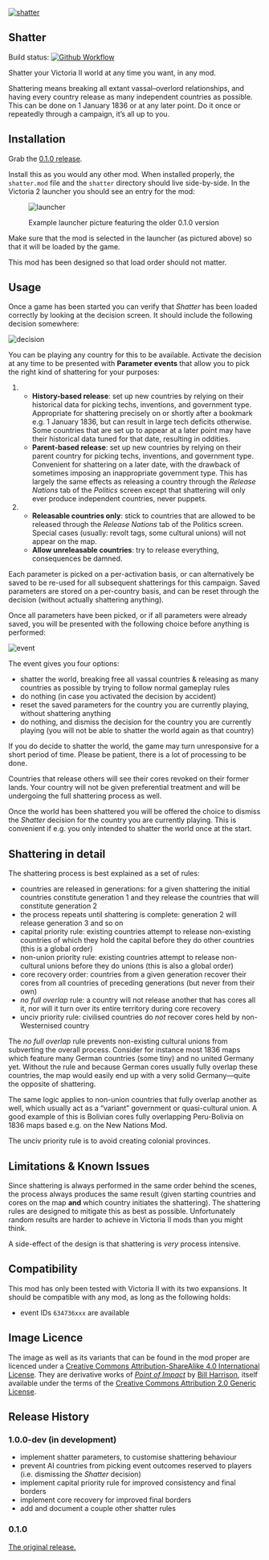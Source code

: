 [![shatter](media/title.png)](https://github.com/moretrim/shatter)

Shatter
-------

Build status:
[![Github Workflow][github-workflow-badge]][github-workflow-dashboard]

[github-workflow-badge]:
    https://github.com/moretrim/shatter/actions/workflows/ci-on-push.yaml/badge.svg
[github-workflow-dashboard]:
    https://github.com/moretrim/shatter/actions/workflows/ci-on-push.yaml
    "Github Workflows"

Shatter your Victoria II world at any time you want, in any mod.

Shattering means breaking all extant vassal–overlord relationships, and having every country release
as many independent countries as possible. This can be done on 1 January 1836 or at any later point.
Do it once or repeatedly through a campaign, it’s all up to you.

Installation
------------

Grab the [0.1.0 release].

[0.1.0 release]: https://github.com/moretrim/shatter/releases/tag/v0.1.0

Install this as you would any other mod. When installed properly, the `shatter.mod` file and the
`shatter` directory should live side-by-side. In the Victoria 2 launcher you should see an entry for
the mod:

<figure>

![launcher](media/launcher.jpg)

  <figcaption>

  Example launcher picture featuring the older 0.1.0 version

  </figcaption>
</figure>

Make sure that the mod is selected in the launcher (as pictured above) so that it will be loaded by
the game.

This mod has been designed so that load order should not matter.

Usage
-----

Once a game has been started you can verify that *Shatter* has been loaded correctly by looking at
the decision screen. It should include the following decision somewhere:

![decision](media/decision.jpg)

You can be playing any country for this to be available. Activate the decision at any time to be
presented with **Parameter events** that allow you to pick the right kind of shattering for your
purposes:

1.  * **History-based release**: set up new countries by relying on their historical data for
      picking techs, inventions, and government type. Appropriate for shattering precisely on or
      shortly after a bookmark e.g. 1 January 1836, but can result in large tech deficits otherwise.
      Some countries that are set up to appear at a later point may have their historical data tuned
      for that date, resulting in oddities.
    * **Parent-based release**: set up new countries by relying on their parent country for picking
      techs, inventions, and government type. Convenient for shattering on a later date, with the
      drawback of sometimes imposing an inappropriate government type. This has largely the same
      effects as releasing a country through the *Release Nations* tab of the *Politics* screen
      except that shattering will only ever produce independent countries, never puppets.

1.  * **Releasable countries only**: stick to countries that are allowed to be released through the
      *Release Nations* tab of the Politics screen. Special cases (usually: revolt tags, some
      cultural unions) will not appear on the map.
    * **Allow unreleasable countries**: try to release everything, consequences be damned.

Each parameter is picked on a per-activation basis, or can alternatively be saved to be re-used for
all subsequent shatterings for this campaign. Saved parameters are stored on a per-country basis,
and can be reset through the decision (without actually shattering anything).

Once all parameters have been picked, or if all parameters were already saved, you will be presented
with the following choice before anything is performed:

![event](media/event.jpg)

The event gives you four options:

- shatter the world, breaking free all vassal countries & releasing as many countries as possible by
  trying to follow normal gameplay rules
- do nothing (in case you activated the decision by accident)
- reset the saved parameters for the country you are currently playing, without shattering anything
- do nothing, and dismiss the decision for the country you are currently playing (you will not be
  able to shatter the world again as that country)

If you do decide to shatter the world, the game may turn unresponsive for a short period of time.
Please be patient, there is a lot of processing to be done.

Countries that release others will see their cores revoked on their former lands. Your country will
not be given preferential treatment and will be undergoing the full shattering process as well.

Once the world has been shattered you will be offered the choice to dismiss the *Shatter* decision
for the country you are currently playing. This is convenient if e.g. you only intended to shatter
the world once at the start.

Shattering in detail
--------------------

The shattering process is best explained as a set of rules:

* countries are released in generations: for a given shattering the initial countries constitute
  generation 1 and they release the countries that will constitute generation 2
* the process repeats until shattering is complete: generation 2 will release generation 3 and so on
* capital priority rule: existing countries attempt to release non-existing countries of which they
  hold the capital before they do other countries (this is a global order)
* non-union priority rule: existing countries attempt to release non-cultural unions before they do
  unions (this is also a global order)
* core recovery order: countries from a given generation recover their cores from all countries of
  preceding generations (but never from their own)
* *no full overlap* rule: a country will not release another that has cores all it, nor will it turn
  over its entire territory during core recovery
* unciv priority rule: civilised countries do *not* recover cores held by non-Westernised country

The *no full overlap* rule prevents non-existing cultural unions from subverting the overall
process. Consider for instance most 1836 maps which feature many German countries (some tiny) and no
united Germany yet. Without the rule and because German cores usually fully overlap these countries,
the map would easily end up with a very solid Germany—quite the opposite of shattering.

The same logic applies to non-union countries that fully overlap another as well, which usually act
as a “variant” government or quasi-cultural union. A good example of this is Bolivian cores fully
overlapping Peru-Bolivia on 1836 maps based e.g. on the New Nations Mod.

The unciv priority rule is to avoid creating colonial provinces.

Limitations & Known Issues
--------------------------

Since shattering is always performed in the same order behind the scenes, the process always
produces the same result (given starting countries and cores on the map **and** which country
initiates the shattering). The shattering rules are designed to mitigate this as best as possible.
Unfortunately random results are harder to achieve in Victoria II mods than you might think.

A side-effect of the design is that shattering is *very* process intensive.

Compatibility
-------------

This mod has only been tested with Victoria II with its two expansions. It should be compatible with
any mod, as long as the following holds:

- event IDs `634736xxx` are available

Image Licence
-------------

The image as well as its variants that can be found in the mod proper are licenced under a [Creative
Commons Attribution-ShareAlike 4.0 International License][CC BY-SA 4.0]. They are derivative works
of *[Point of Impact]* by [Bill Harrison], itself available under the terms of the [Creative Commons
Attribution 2.0 Generic License][CC BY 2.0].

[Point of Impact]: https://www.flickr.com/photos/29053754@N08/6074633858
[Bill Harrison]: https://www.flickr.com/photos/bill_harrison/
[CC BY-SA 4.0]: https://creativecommons.org/licenses/by-sa/4.0
[CC BY 2.0]: https://creativecommons.org/licenses/by/2.0

Release History
---------------

### 1.0.0-dev (in development)

- implement shatter parameters, to customise shattering behaviour
- prevent AI countries from picking event outcomes reserved to players (i.e. dismissing the
  *Shatter* decision)
- implement capital priority rule for improved consistency and final borders
- implement core recovery for improved final borders
- add and document a couple other shatter rules

### 0.1.0

[The original release.][v0.1.0]

[v0.1.0]: https://github.com/moretrim/shatter/tree/v0.1.0
